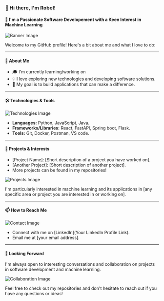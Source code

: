 ### 👋 Hi there, I'm Robel!

#### 🌱 I'm a Passionate Software Developement with a Keen Interest in Machine Learning

![Banner Image](URL_to_a_wide_banner_image) <!-- Replace with the URL of a banner image that represents you or your interests -->

Welcome to my GitHub profile! Here's a bit about me and what I love to do:

---

#### 🚀 About Me
- 🎓 I'm currently learning/working on <!--[specific software development technologies or machine learning topics you're interested in]. -->
- 💡 I love exploring new technologies and developing software solutions.
- 🎯 My goal is to build applications that can make a difference.

---

#### 🛠️ Technologies & Tools
![Technologies Image](URL_to_technologies_image) <!-- Replace with an image that represents the technologies you use -->

- **Languages:** Python, JavaScript, Java.
- **Frameworks/Libraries:** React, FastAPI, Spring boot, Flask.
- **Tools:** Git, Docker, Postman, VS code.

---

#### 🤖 Projects & Interests
- [Project Name]: [Short description of a project you have worked on].
- [Another Project]: [Short description of another project].
- More projects can be found in my repositories!

![Projects Image](URL_to_projects_image) <!-- Replace with an image showcasing your projects or interests -->

I'm particularly interested in machine learning and its applications in [any specific area or project you are interested in or working on].

---

#### 📫 How to Reach Me
![Contact Image](URL_to_contact_image) <!-- Replace with an image that signifies contact or networking -->

- Connect with me on [LinkedIn](Your LinkedIn Profile Link).
- Email me at [your email address].

---

#### 💼 Looking Forward
I'm always open to interesting conversations and collaboration on projects in software development and machine learning.

![Collaboration Image](URL_to_collaboration_image) <!-- Replace with an image that represents collaboration or teamwork -->

Feel free to check out my repositories and don't hesitate to reach out if you have any questions or ideas!




